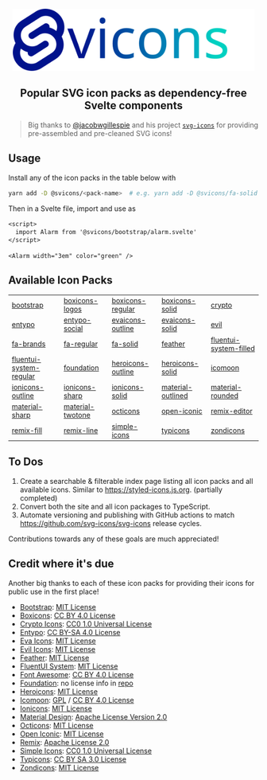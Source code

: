 <p align="center">
  <img src="site/static/svicons.svg" alt="Svicons" height=125>
</p>

<h2 align="center">Popular SVG icon packs as dependency-free Svelte components</h2>

> Big thanks to [@jacobwgillespie](https://github.com/jacobwgillespie) and his project [`svg-icons`](https://github.com/svg-icons/svg-icons) for providing pre-assembled and pre-cleaned SVG icons!

## Usage

Install any of the icon packs in the table below with

```sh
yarn add -D @svicons/<pack-name>  # e.g. yarn add -D @svicons/fa-solid @svicons/material-sharp
```

Then in a Svelte file, import and use as

```svelte
<script>
  import Alarm from '@svicons/bootstrap/alarm.svelte'
</script>

<Alarm width="3em" color="green" />
```

## Available Icon Packs

|                           |                    |                     |                     |                          |
| ------------------------- | ------------------ | ------------------- | ------------------- | ------------------------ |
| [bootstrap]               | [boxicons-logos]   | [boxicons-regular]  | [boxicons-solid]    | [crypto]                 |
| [entypo]                  | [entypo-social]    | [evaicons-outline]  | [evaicons-solid]    | [evil]                   |
| [fa-brands]               | [fa-regular]       | [fa-solid]          | [feather]           | [fluentui-system-filled] |
| [fluentui-system-regular] | [foundation]       | [heroicons-outline] | [heroicons-solid]   | [icomoon]                |
| [ionicons-outline]        | [ionicons-sharp]   | [ionicons-solid]    | [material-outlined] | [material-rounded]       |
| [material-sharp]          | [material-twotone] | [octicons]          | [open-iconic]       | [remix-editor]           |
| [remix-fill]              | [remix-line]       | [simple-icons]      | [typicons]          | [zondicons]              |

## To Dos

1. Create a searchable & filterable index page listing all icon packs and all available icons. Similar to <https://styled-icons.js.org>. (partially completed)
2. Convert both the site and all icon packages to TypeScript.
3. Automate versioning and publishing with GitHub actions to match <https://github.com/svg-icons/svg-icons> release cycles.

Contributions towards any of these goals are much appreciated!

## Credit where it's due

Another big thanks to each of these icon packs for providing their icons for public use in the first place!

- [Bootstrap](https://icons.getbootstrap.com): [MIT License](https://github.com/twbs/icons/blob/main/LICENSE.md)
- [Boxicons](https://boxicons.com): [CC BY 4.0 License](https://boxicons.com/usage#license)
- [Crypto Icons](http://cryptoicons.co): [CC0 1.0 Universal License](https://github.com/atomiclabs)
- [Entypo](http://entypo.com): [CC BY-SA 4.0 License](http://www.entypo.com/)
- [Eva Icons](https://akveo.github.io/eva-icons): [MIT License](https://github.com/akveo/eva-icons/blob/master/LICENSE.txt)
- [Evil Icons](https://evil-icons.io): [MIT License](https://github.com/evil-icons/evil-icons/blob/master/LICENSE.txt)
- [Feather](https://feathericons.com): [MIT License](https://github.com/feathericons/feather/blob/master/LICENSE)
- [FluentUI System](https://github.com/microsoft/fluentui-system-icons): [MIT License](https://github.com/microsoft/fluentui-system-icons/blob/master/LICENSE)
- [Font Awesome](https://fontawesome.com): [CC BY 4.0 License](https://github.com/FortAwesome/Font-Awesome/blob/master/LICENSE.txt)
- [Foundation](https://zurb.com/playground/foundation-icon-fonts-3): no license info in [repo](https://github.com/thecreation/standard-icons)
- [Heroicons](https://github.com/refactoringui/heroicons): [MIT License](https://github.com/tailwindlabs/heroicons/blob/master/LICENSE)
- [Icomoon](https://icomoon.io): [GPL](http://www.gnu.org/licenses/gpl.html) / [CC BY 4.0 License](http://creativecommons.org/licenses/by/4.0)
- [Ionicons](https://ionicons.com): [MIT License](https://github.com/ionic-team/ionicons/blob/master/LICENSE)
- [Material Design](https://material.io/icons): [Apache License Version 2.0](https://github.com/google)
- [Octicons](https://octicons.github.com): [MIT License](https://github.com/primer/octicons/blob/master/LICENSE)
- [Open Iconic](https://npmjs.com/package/open-iconic): [MIT License](https://github.com/iconic/open-iconic/blob/master/FONT-LICENSE)
- [Remix](https://remixicon.com): [Apache License 2.0](https://github.com/Remix-Design/RemixIcon/blob/master/License)
- [Simple Icons](https://github.com/simple-icons/simple-icons): [CC0 1.0 Universal License](https://github.com/simple-icons/simple-icons/blob/master/LICENSE.md)
- [Typicons](https://s-ings.com/typicons): [CC BY SA 3.0 License](https://github.com/stephenhutchings/typicons.font/blob/master/LICENCE.md)
- [Zondicons](https://www.zondicons.com): [MIT License](https://github.com/dukestreetstudio/zondicons/blob/master/LICENSE)

[bootstrap]: https://npmjs.com/package/@svicons/bootstrap
[boxicons-logos]: https://npmjs.com/package/@svicons/boxicons-logos
[boxicons-regular]: https://npmjs.com/package/@svicons/boxicons-regular
[boxicons-solid]: https://npmjs.com/package/@svicons/boxicons-solid
[crypto]: https://npmjs.com/package/@svicons/crypto
[entypo]: https://npmjs.com/package/@svicons/entypo
[entypo-social]: https://npmjs.com/package/@svicons/entypo-social
[evaicons-outline]: https://npmjs.com/package/@svicons/evaicons-outline
[evaicons-solid]: https://npmjs.com/package/@svicons/evaicons-solid
[evil]: https://npmjs.com/package/@svicons/evil
[fa-brands]: https://npmjs.com/package/@svicons/fa-brands
[fa-regular]: https://npmjs.com/package/@svicons/fa-regular
[fa-solid]: https://npmjs.com/package/@svicons/fa-solid
[feather]: https://npmjs.com/package/@svicons/feather
[fluentui-system-filled]: https://npmjs.com/package/@svicons/fluentui-system-filled
[fluentui-system-regular]: https://npmjs.com/package/@svicons/fluentui-system-regular
[foundation]: https://npmjs.com/package/@svicons/foundation
[heroicons-outline]: https://npmjs.com/package/@svicons/heroicons-outline
[heroicons-solid]: https://npmjs.com/package/@svicons/heroicons-solid
[icomoon]: https://npmjs.com/package/@svicons/icomoon
[ionicons-sharp]: https://npmjs.com/package/@svicons/ionicons-sharp
[ionicons-solid]: https://npmjs.com/package/@svicons/ionicons-solid
[ionicons-outline]: https://npmjs.com/package/@svicons/ionicons-outline
[material]: https://npmjs.com/package/@svicons/material
[material-outlined]: https://npmjs.com/package/@svicons/material-outlined
[material-rounded]: https://npmjs.com/package/@svicons/material-rounded
[material-twotone]: https://npmjs.com/package/@svicons/material-twotone
[material-sharp]: https://npmjs.com/package/@svicons/material-sharp
[octicons]: https://npmjs.com/package/@svicons/octicons
[open-iconic]: https://npmjs.com/package/@svicons/open-iconic
[remix-fill]: https://npmjs.com/package/@svicons/remix-fill
[remix-editor]: https://npmjs.com/package/@svicons/remix-editor
[remix-line]: https://npmjs.com/package/@svicons/remix-line
[simple-icons]: https://npmjs.com/package/@svicons/simple-icons
[typicons]: https://npmjs.com/package/@svicons/typicons
[zondicons]: https://npmjs.com/package/@svicons/zondicons
